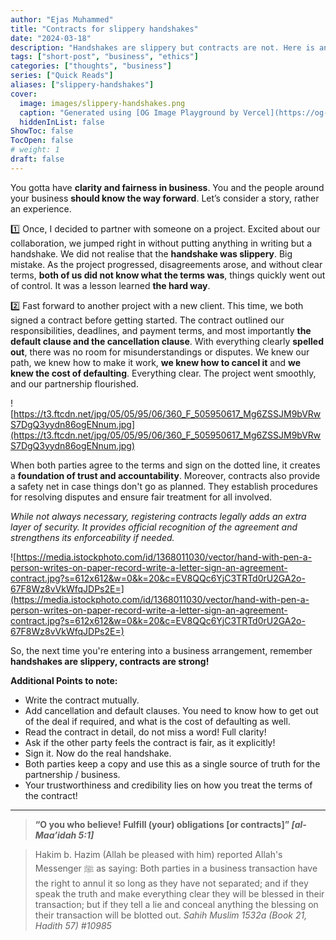 ```yaml
---
author: "Ejas Muhammed"
title: "Contracts for slippery handshakes"
date: "2024-03-18"
description: "Handshakes are slippery but contracts are not. Here is an experience shared on how important is contracts along with strong handshakes."
tags: ["short-post", "business", "ethics"]
categories: ["thoughts", "business"]
series: ["Quick Reads"]
aliases: ["slippery-handshakes"]
cover:
  image: images/slippery-handshakes.png
  caption: "Generated using [OG Image Playground by Vercel](https://og-playground.vercel.app/)"
  hiddenInList: false
ShowToc: false
TocOpen: false
# weight: 1
draft: false
---
```


You gotta have **clarity and fairness in business**. You and the people around your business **should know the way forward**. Let’s consider a story, rather an experience.

1️⃣ Once, I decided to partner with someone on a project. Excited about our collaboration, we jumped right in without putting anything in writing but a handshake. We did not realise that the **handshake was slippery**. Big mistake. As the project progressed, disagreements arose, and without clear terms, **both of us did not know what the terms was**, things quickly went out of control. It was a lesson learned **the hard way**.

2️⃣ Fast forward to another project with a new client. This time, we both signed a contract before getting started. The contract outlined our responsibilities, deadlines, and payment terms, and most importantly **the default clause and the cancellation clause**. With everything clearly **spelled out**, there was no room for misunderstandings or disputes. We knew our path, we knew how to make it work, **we knew how to cancel it** and **we knew the cost of defaulting**. Everything clear. The project went smoothly, and our partnership flourished.

![https://t3.ftcdn.net/jpg/05/05/95/06/360_F_505950617_Mg6ZSSJM9bVRwS7DgQ3yydn86ogENnum.jpg](https://t3.ftcdn.net/jpg/05/05/95/06/360_F_505950617_Mg6ZSSJM9bVRwS7DgQ3yydn86ogENnum.jpg)

When both parties agree to the terms and sign on the dotted line, it creates a **foundation of trust and accountability**. Moreover, contracts also provide a safety net in case things don't go as planned. They establish procedures for resolving disputes and ensure fair treatment for all involved.

_While not always necessary, registering contracts legally adds an extra layer of security. It provides official recognition of the agreement and strengthens its enforceability if needed._

![https://media.istockphoto.com/id/1368011030/vector/hand-with-pen-a-person-writes-on-paper-record-write-a-letter-sign-an-agreement-contract.jpg?s=612x612&w=0&k=20&c=EV8QQc6YjC3TRTd0rU2GA2o-67F8Wz8vVkWfqJDPs2E=](https://media.istockphoto.com/id/1368011030/vector/hand-with-pen-a-person-writes-on-paper-record-write-a-letter-sign-an-agreement-contract.jpg?s=612x612&w=0&k=20&c=EV8QQc6YjC3TRTd0rU2GA2o-67F8Wz8vVkWfqJDPs2E=)

So, the next time you're entering into a business arrangement, remember **handshakes are slippery, contracts are strong!**


**Additional Points to note:**

-   Write the contract mutually.
-   Add cancellation and default clauses. You need to know how to get out of the deal if required, and what is the cost of defaulting as well.
-   Read the contract in detail, do not miss a word! Full clarity!
-   Ask if the other party feels the contract is fair, as it explicitly!
-   Sign it. Now do the real handshake.
-   Both parties keep a copy and use this as a single source of truth for the partnership / business.
-   Your trustworthiness and credibility lies on how you treat the terms of the contract!

----------


> **“O you who believe! Fulfill (your) obligations [or contracts]” 
> _[al-Maa’idah 5:1]_**


> Hakim b. Hazim (Allah be pleased with him) reported Allah's Messenger ﷺ as saying: Both parties in a business transaction have the right to annul it so long as they have not separated; and if they speak the truth and make everything clear they will be blessed in their transaction; but if they tell a lie and conceal anything the blessing on their transaction will be blotted out. 
> _Sahih Muslim 1532a (Book 21, Hadith 57) #10985_